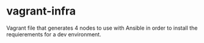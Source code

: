 # vagrant-infra

Vagrant file that generates 4 nodes to use with Ansible in order to install the requierements for a dev environment.
